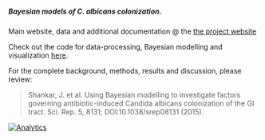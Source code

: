 

##### Bayesian models of _C. albicans_ colonization.
Main website, data and additional documentation @ the [the project website][mainsite]

Check out the code for data-processing, Bayesian modelling and visualization [here][bayesianmice].

For the complete background, methods, results and discussion, please review:

> Shankar, J. et al. Using Bayesian modelling to investigate factors governing antibiotic-induced Candida albicans colonization of the GI tract. Sci. Rep. 5, 8131; DOI:10.1038/srep08131 (2015).

<!--Websites-->
[mainsite]: http://openpencil.github.io/bayesianmice/ "_bayesianmice_: project documentation website"
[bayesianmice]: https://github.com/openpencil/bayesianmice "_bayesianmice_: R code"

<!--Google Analytics Code-->
[![Analytics](https://ga-beacon.appspot.com/UA-59204692-1/bayesianmice/gh-pages/readme?pixel)](https://github.com/igrigorik/ga-beacon)
